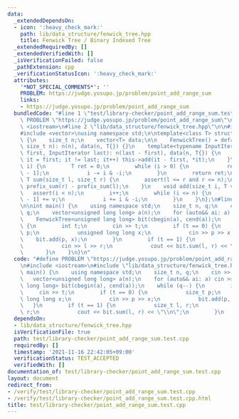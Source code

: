 ```yaml
---
data:
  _extendedDependsOn:
  - icon: ':heavy_check_mark:'
    path: lib/data_structure/fenwick_tree.hpp
    title: Fenwick Tree / Binary Indexed Tree
  _extendedRequiredBy: []
  _extendedVerifiedWith: []
  _isVerificationFailed: false
  _pathExtension: cpp
  _verificationStatusIcon: ':heavy_check_mark:'
  attributes:
    '*NOT_SPECIAL_COMMENTS*': ''
    PROBLEM: https://judge.yosupo.jp/problem/point_add_range_sum
    links:
    - https://judge.yosupo.jp/problem/point_add_range_sum
  bundledCode: "#line 1 \"test/library-checker/point_add_range_sum.test.cpp\"\n#define\
    \ PROBLEM \"https://judge.yosupo.jp/problem/point_add_range_sum\"\n\n#include\
    \ <iostream>\n#line 2 \"lib/data_structure/fenwick_tree.hpp\"\n\n#include <cassert>\n\
    #include <vector>\nusing namespace std;\n\ntemplate<class T> struct FenwickTree\
    \ {\n    size_t n;\n    vector<T> data;\n\n    FenwickTree() = default;\n    FenwickTree(const\
    \ size_t n): n(n), data(n, T{}) {}\n    template<typename InputIterator> FenwickTree(InputIterator\
    \ first, InputIterator last): n(last - first), data(n, T{}) {\n        for (auto\
    \ it = first; it != last; it++) this->add(it - first, *it);\n    }\n    T prefix_sum(size_t\
    \ i) {\n        T ret = 0;\n        while (i > 0) {\n            ret += data[i\
    \ - 1];\n            i -= i & -i;\n        }\n        return ret;\n    }\n   \
    \ T sum(size_t l, size_t r) {\n        assert(l <= r and r <= n);\n        return\
    \ prefix_sum(r) - prefix_sum(l);\n    }\n    void add(size_t i, T v) {\n     \
    \   assert(i < n);\n        i++;\n        while (i <= n) {\n            data[i\
    \ - 1] += v;\n            i += i & -i;\n        }\n    }\n};\n#line 5 \"test/library-checker/point_add_range_sum.test.cpp\"\
    \n\nint main() {\n    using namespace std;\n    size_t n, q;\n    cin >> n >>\
    \ q;\n    vector<unsigned long long> a(n);\n    for (auto&& ai: a) cin >> ai;\n\
    \    FenwickTree<unsigned long long> bit(cbegin(a), cend(a));\n    while (q--)\
    \ {\n        int t;\n        cin >> t;\n        if (t == 0) {\n            size_t\
    \ p;\n            unsigned long long x;\n            cin >> p >> x;\n        \
    \    bit.add(p, x);\n        }\n        if (t == 1) {\n            size_t l, r;\n\
    \            cin >> l >> r;\n            cout << bit.sum(l, r) << \"\\n\";\n \
    \       }\n    }\n}\n"
  code: "#define PROBLEM \"https://judge.yosupo.jp/problem/point_add_range_sum\"\n\
    \n#include <iostream>\n#include \"lib/data_structure/fenwick_tree.hpp\"\n\nint\
    \ main() {\n    using namespace std;\n    size_t n, q;\n    cin >> n >> q;\n \
    \   vector<unsigned long long> a(n);\n    for (auto&& ai: a) cin >> ai;\n    FenwickTree<unsigned\
    \ long long> bit(cbegin(a), cend(a));\n    while (q--) {\n        int t;\n   \
    \     cin >> t;\n        if (t == 0) {\n            size_t p;\n            unsigned\
    \ long long x;\n            cin >> p >> x;\n            bit.add(p, x);\n     \
    \   }\n        if (t == 1) {\n            size_t l, r;\n            cin >> l >>\
    \ r;\n            cout << bit.sum(l, r) << \"\\n\";\n        }\n    }\n}\n"
  dependsOn:
  - lib/data_structure/fenwick_tree.hpp
  isVerificationFile: true
  path: test/library-checker/point_add_range_sum.test.cpp
  requiredBy: []
  timestamp: '2021-11-16 22:42:05+09:00'
  verificationStatus: TEST_ACCEPTED
  verifiedWith: []
documentation_of: test/library-checker/point_add_range_sum.test.cpp
layout: document
redirect_from:
- /verify/test/library-checker/point_add_range_sum.test.cpp
- /verify/test/library-checker/point_add_range_sum.test.cpp.html
title: test/library-checker/point_add_range_sum.test.cpp
---
```

